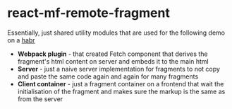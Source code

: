 # react-mf-remote-fragment

Essentially, just shared utility modules that are used for the following demo on a [habr](https://habr.com/ru/post/720572/)

- **Webpack plugin** - that created Fetch component that derives the fragment's html content on server and embeds it to the main html
- **Server** - just a naive server implementation for fragments to not copy and paste the same code again and again for many fragments
- **Client container** - just a fragment container on a frontend that wait the initialisation of the fragment and makes sure the markup is the same as from the server
